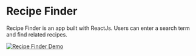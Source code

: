 # Recipe Finder
Recipe Finder is an app built with ReactJs. Users can enter a search term and find related recipes.

[![Recipe Finder Demo](https://i.gyazo.com/f700dfedec3d1bc6b479e679802b5e01.gif)](https://gyazo.com/f700dfedec3d1bc6b479e679802b5e01)
